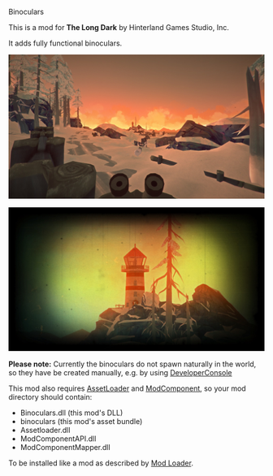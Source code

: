 Binoculars


This is a mod for **The Long Dark** by Hinterland Games Studio, Inc.


It adds fully functional binoculars.

![Binoculars Equipped](Images/binoculars-equipped.jpg)

![Binoculars In Use](Images/binoculars-in-use.jpg)

**Please note:** Currently the binoculars do not spawn naturally in the world, so they have be created manually, e.g. by using [DeveloperConsole](https://github.com/FINDarkside/TLD-Developer-Console)


This mod also requires [AssetLoader](https://github.com/WulfMarius/AssetLoader) and [ModComponent](https://github.com/WulfMarius/ModComponent), so your mod directory should contain:
- Binoculars.dll (this mod's DLL)
- binoculars (this mod's asset bundle)
- Assetloader.dll
- ModComponentAPI.dll
- ModComponentMapper.dll


To be installed like a mod as described by [Mod Loader](https://github.com/zeobviouslyfakeacc/ModLoaderInstaller).